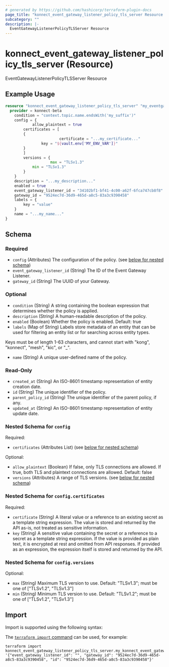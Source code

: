```yaml
---
# generated by https://github.com/hashicorp/terraform-plugin-docs
page_title: "konnect_event_gateway_listener_policy_tls_server Resource - terraform-provider-konnect-beta"
subcategory: ""
description: |-
  EventGatewayListenerPolicyTLSServer Resource
---
```


# konnect_event_gateway_listener_policy_tls_server (Resource)

EventGatewayListenerPolicyTLSServer Resource

## Example Usage

```terraform
resource "konnect_event_gateway_listener_policy_tls_server" "my_eventgatewaylistenerpolicytlsserver" {
  provider = konnect-beta
    condition = "context.topic.name.endsWith('my_suffix')"
    config = {
            allow_plaintext = true
        certificates = [
        {
                        certificate = "...my_certificate..."
                key = "${vault.env['MY_ENV_VAR']}"
        }
        ]
        versions = {
                    max = "TLSv1.3"
            min = "TLSv1.3"
        }
    }
    description = "...my_description..."
    enabled = true
    event_gateway_listener_id = "34102bf1-bf41-4c00-a62f-6fca747cb8f8"
    gateway_id = "9524ec7d-36d9-465d-a8c5-83a3c9390458"
    labels = {
        key = "value"
    }
    name = "...my_name..."
}
```

<!-- schema generated by tfplugindocs -->
## Schema

### Required

- `config` (Attributes) The configuration of the policy. (see [below for nested schema](#nestedatt--config))
- `event_gateway_listener_id` (String) The ID of the Event Gateway Listener.
- `gateway_id` (String) The UUID of your Gateway.

### Optional

- `condition` (String) A string containing the boolean expression that determines whether the policy is applied.
- `description` (String) A human-readable description of the policy.
- `enabled` (Boolean) Whether the policy is enabled. Default: true
- `labels` (Map of String) Labels store metadata of an entity that can be used for filtering an entity list or for searching across entity types. 

Keys must be of length 1-63 characters, and cannot start with "kong", "konnect", "mesh", "kic", or "_".
- `name` (String) A unique user-defined name of the policy.

### Read-Only

- `created_at` (String) An ISO-8601 timestamp representation of entity creation date.
- `id` (String) The unique identifier of the policy.
- `parent_policy_id` (String) The unique identifier of the parent policy, if any.
- `updated_at` (String) An ISO-8601 timestamp representation of entity update date.

<a id="nestedatt--config"></a>
### Nested Schema for `config`

Required:

- `certificates` (Attributes List) (see [below for nested schema](#nestedatt--config--certificates))

Optional:

- `allow_plaintext` (Boolean) If false, only TLS connections are allowed. If true, both TLS and plaintext connections are allowed. Default: false
- `versions` (Attributes) A range of TLS versions. (see [below for nested schema](#nestedatt--config--versions))

<a id="nestedatt--config--certificates"></a>
### Nested Schema for `config.certificates`

Required:

- `certificate` (String) A literal value or a reference to an existing secret as a template string expression.
The value is stored and returned by the API as-is, not treated as sensitive information.
- `key` (String) A sensitive value containing the secret or a reference to a secret as a template string expression.
If the value is provided as plain text, it is encrypted at rest and omitted from API responses.
If provided as an expression, the expression itself is stored and returned by the API.


<a id="nestedatt--config--versions"></a>
### Nested Schema for `config.versions`

Optional:

- `max` (String) Maximum TLS version to use. Default: "TLSv1.3"; must be one of ["TLSv1.2", "TLSv1.3"]
- `min` (String) Minimum TLS version to use. Default: "TLSv1.2"; must be one of ["TLSv1.2", "TLSv1.3"]

## Import

Import is supported using the following syntax:

The [`terraform import` command](https://developer.hashicorp.com/terraform/cli/commands/import) can be used, for example:

```shell
terraform import konnect_event_gateway_listener_policy_tls_server.my_konnect_event_gateway_listener_policy_tls_server '{"event_gateway_listener_id": "", "gateway_id": "9524ec7d-36d9-465d-a8c5-83a3c9390458", "id": "9524ec7d-36d9-465d-a8c5-83a3c9390458"}'
```

